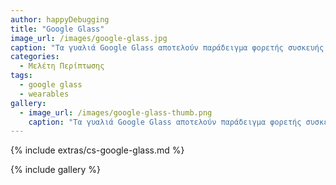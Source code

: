 ```yaml
---
author: happyDebugging
title: "Google Glass"
image_url: /images/google-glass.jpg
caption: "Τα γυαλιά Google Glass αποτελούν παράδειγμα φορετής συσκευής με έμφαση στην επαυξημένη πραγματικότητα και επιδικνύουν την εξέλιξη του διάχυτου υπολογισμού."
categories:
  - Μελέτη Περίπτωσης
tags:
  - google glass
  - wearables
gallery:
  - image_url: /images/google-glass-thumb.png
    caption: "Τα γυαλιά Google Glass αποτελούν παράδειγμα φορετής συσκευής με έμφαση στην επαυξημένη πραγματικότητα και επιδικνύουν την εξέλιξη του διάχυτου υπολογισμού."
---
```


{% include extras/cs-google-glass.md %}

{% include gallery %}